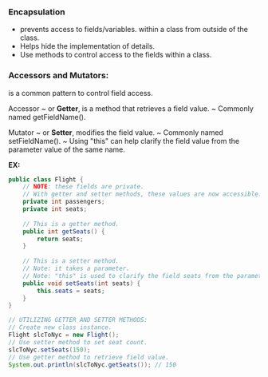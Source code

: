 ### Encapsulation
* prevents access to fields/variables. within a class from outside of the class.
* Helps hide the implementation of details.
* Use methods to control access to the fields within a class.

### Accessors and Mutators:
is a common pattern to control field access.

Accessor
~ or **Getter**, is a method that retrieves a field value.
~ Commonly named getFieldName().

Mutator
~ or **Setter**, modifies the field value.
~ Commonly named setFieldName().
~ Using "this" can help clarify the field value from the parameter value of the same name.

**EX:**
```Java
public class Flight {
	// NOTE: these fields are private. 
	// With getter and setter methods, these values are now accessible.
	private int passengers;
	private int seats;
		
	// This is a getter method.
	public int getSeats() {
		return seats;
	}
	
	// This is a setter method.
	// Note: it takes a parameter.
	// Note: "this" is used to clarify the field seats from the parameter seats.
	public void setSeats(int seats) {
		this.seats = seats;
	}
}

// UTILIZING GETTER AND SETTER METHODS:
// Create new class instance.
Flight slcToNyc = new Flight();
// Use setter method to set seat count.
slcToNyc.setSeats(150);
// Use getter method to retrieve field value.
System.out.println(slcToNyc.getSeats()); // 150
```